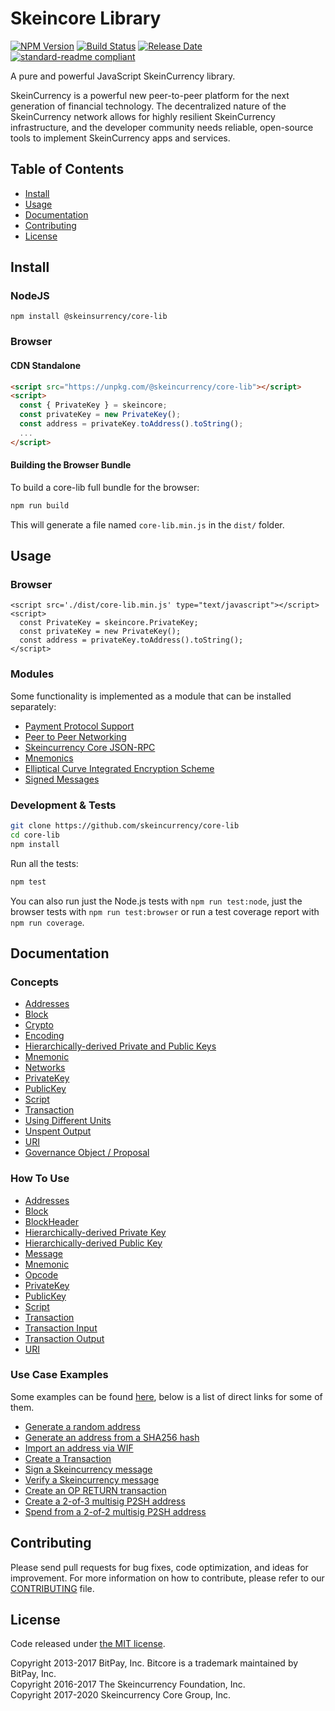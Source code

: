 # Skeincore Library

[![NPM Version](https://img.shields.io/npm/v/@skeincurrency/core-lib)](https://www.npmjs.com/package/@skeincurrency/core-lib)
[![Build Status](https://github.com/skeincurrency/core-lib/actions/workflows/test_and_release.yml/badge.svg)](https://github.com/skeincurrency/core-lib/actions/workflows/test_and_release.yml)
[![Release Date](https://img.shields.io/github/release-date/skeincurrency/core-lib)](https://github.com/skeincurrency/core-lib/releases/latest)
[![standard-readme compliant](https://img.shields.io/badge/readme%20style-standard-brightgreen)](https://github.com/RichardLitt/standard-readme)

A pure and powerful JavaScript SkeinCurrency library.

SkeinCurrency is a powerful new peer-to-peer platform for the next generation of financial technology. The decentralized nature of the SkeinCurrency network allows for highly resilient SkeinCurrency infrastructure, and the developer community needs reliable, open-source tools to implement SkeinCurrency apps and services.

## Table of Contents

- [Install](#install)
- [Usage](#usage)
- [Documentation](#documentation)
- [Contributing](#contributing)
- [License](#license)

## Install

### NodeJS

```
npm install @skeinsurrency/core-lib
```

### Browser

#### CDN Standalone

```html
<script src="https://unpkg.com/@skeincurrency/core-lib"></script>
<script>
  const { PrivateKey } = skeincore;
  const privateKey = new PrivateKey();
  const address = privateKey.toAddress().toString();
  ...
</script>
```

#### Building the Browser Bundle

To build a core-lib full bundle for the browser:

```sh
npm run build
```

This will generate a file named `core-lib.min.js` in the `dist/` folder.

## Usage

### Browser

```
<script src='./dist/core-lib.min.js' type="text/javascript"></script>
<script>
  const PrivateKey = skeincore.PrivateKey;
  const privateKey = new PrivateKey();
  const address = privateKey.toAddress().toString();
</script>
```

### Modules

Some functionality is implemented as a module that can be installed separately:

- [Payment Protocol Support](https://github.com/dashevo/skeincore-payment-protocol)
- [Peer to Peer Networking](https://github.com/dashevo/skeincore-p2p)
- [Skeincurrency Core JSON-RPC](https://github.com/dashevo/dashd-rpc)
- [Mnemonics](https://github.com/dashevo/skeincore-mnemonic)
- [Elliptical Curve Integrated Encryption Scheme](https://github.com/dashevo/bitcore-ecies-dash)
- [Signed Messages](https://github.com/dashevo/bitcore-message-dash)

### Development & Tests

```sh
git clone https://github.com/skeincurrency/core-lib
cd core-lib
npm install
```

Run all the tests:

```sh
npm test
```

You can also run just the Node.js tests with `npm run test:node`, just the browser tests with `npm run test:browser` or run a test coverage report with `npm run coverage`.

## Documentation

### Concepts

- [Addresses](docs/core-concepts/address.md)
- [Block](docs/core-concepts/block.md)
- [Crypto](docs/core-concepts/crypto.md)
- [Encoding](docs/core-concepts/encoding.md)
- [Hierarchically-derived Private and Public Keys](docs/core-concepts/hierarchical.md)
- [Mnemonic](docs/core-concepts/mnemonic.md)
- [Networks](docs/core-concepts/networks.md)
- [PrivateKey](docs/core-concepts/privatekey.md)
- [PublicKey](docs/core-concepts/publickey.md)
- [Script](docs/core-concepts/script.md)
- [Transaction](docs/core-concepts/transaction.md)
- [Using Different Units](docs/core-concepts/unit.md)
- [Unspent Output](docs/core-concepts/unspentoutput.md)
- [URI](docs/core-concepts/uri.md)
- [Governance Object / Proposal](docs/core-concepts/govobject/govobject.md)

### How To Use

- [Addresses](docs/usage/address.md)
- [Block](docs/usage/block.md)
- [BlockHeader](docs/usage/blockheader.md)
- [Hierarchically-derived Private Key](docs/usage/hdprivatekey.md)
- [Hierarchically-derived Public Key](docs/usage/hdpublickey.md)
- [Message](docs/usage/message.md)
- [Mnemonic](docs/usage/mnemonic.md)
- [Opcode](docs/usage/opcode.md)
- [PrivateKey](docs/usage/privatekey.md)
- [PublicKey](docs/usage/publickey.md)
- [Script](docs/usage/script.md)
- [Transaction](docs/usage/transaction.md)
- [Transaction Input](docs/usage/transaction_input.md)
- [Transaction Output](docs/usage/transaction_output.md)
- [URI](docs/usage/uri.md)

### Use Case Examples

Some examples can be found [here](docs/examples.md), below is a list of direct links for some of them.

- [Generate a random address](docs/examples.md#generate-a-random-address)
- [Generate an address from a SHA256 hash](docs/examples.md#generate-an-address-from-a-sha256-hash)
- [Import an address via WIF](docs/examples.md#import-an-address-via-wif)
- [Create a Transaction](docs/examples.md#create-a-transaction)
- [Sign a Skeincurrency message](docs/examples.md#sign-a-bitcoin-message)
- [Verify a Skeincurrency message](docs/examples.md#verify-a-bitcoin-message)
- [Create an OP RETURN transaction](docs/examples.md#create-an-op-return-transaction)
- [Create a 2-of-3 multisig P2SH address](docs/examples.md#create-a-2-of-3-multisig-p2sh-address)
- [Spend from a 2-of-2 multisig P2SH address](docs/examples.md#spend-from-a-2-of-2-multisig-p2sh-address)

## Contributing

Please send pull requests for bug fixes, code optimization, and ideas for improvement. For more information on how to contribute, please refer to our [CONTRIBUTING](https://github.com/skeincurrency/core-lib/blob/master/CONTRIBUTING.md) file.

## License

Code released under [the MIT license](LICENSE).

Copyright 2013-2017 BitPay, Inc. Bitcore is a trademark maintained by BitPay, Inc.  
Copyright 2016-2017 The Skeincurrency Foundation, Inc.  
Copyright 2017-2020 Skeincurrency Core Group, Inc.
